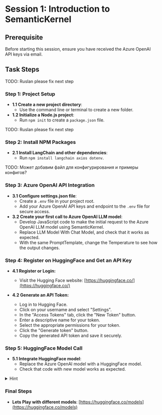 # Session 1: Introduction to SemanticKernel

## Prerequisite
Before starting this session, ensure you have received the Azure OpenAI API keys via email.

## Task Steps


TODO: Ruslan please fix next step
### Step 1: Project Setup
- **1.1 Create a new project directory**:
  - Use the command line or terminal to create a new folder.
- **1.2 Initialize a Node.js project**:
  - Run `npm init` to create a `package.json` file.


TODO: Ruslan please fix next step
### Step 2: Install NPM Packages
- **2.1 Install LangChain and other dependencies**:
  - Run `npm install langchain axios dotenv`.


TODO: Может добавим файл для конфигурирования и примеры конфигов?
### Step 3: Azure OpenAI API Integration
- **3.1 Configure settings.json file**:
  - Create a `.env` file in your project root.
  - Add your Azure OpenAI API keys and endpoint to the `.env` file for secure access.
- **3.2 Create your first call to Azure OpenAI LLM model**:
  -  Develop JavaScript code to make the initial request to the Azure OpenAI LLM model using SemanticKernel.
  -  Replace LLM Model With Chat Model, and check that it works as expected.
  -  With the same PromptTemplate, change the Temperature to see how the output changes.


### Step 4: Register on HuggingFace and Get an API Key

- **4.1 Register or Login:**
  - Visit the Hugging Face website: [https://huggingface.co/](https://huggingface.co/)

- **4.2 Generate an API Token:**
  - Log in to Hugging Face.
  - Click on your username and select "Settings".
  - In the "Access Tokens" tab, click the "New Token" button.
  - Enter a descriptive name for your token.
  - Select the appropriate permissions for your token.
  - Click the "Generate token" button.
  - Copy the generated API token and save it securely.

### Step 5: HuggingFace Model Call
- **5.1 Integrate HuggingFace model**:
  - Replace the Azure OpenAI model with a HuggingFace model.
  - Check that code with new model works as expected.

<details>
  <summary>Hint</summary>

You need replace AddAzureOpenAIChatCompletion with AddHuggingFaceChatCompletion
Depending on the nuget package version, you may need to stop worrning with pragma: #pragma warning disable SKEXP0020

</details>


### Final Steps
- **Lets Play with different models**: [https://huggingface.co/models](https://huggingface.co/models) 
